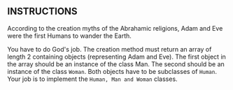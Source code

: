 ## INSTRUCTIONS

According to the creation myths of the Abrahamic religions, Adam and Eve were the first Humans to wander the Earth.

You have to do God's job. 
The creation method must return an array of length 2 containing objects (representing Adam and Eve). 
The first object in the array should be an instance of the class Man. 
The second should be an instance of the class `Woman`. 
Both objects have to be subclasses of `Human`. 
Your job is to implement the `Human, Man and Woman` classes.